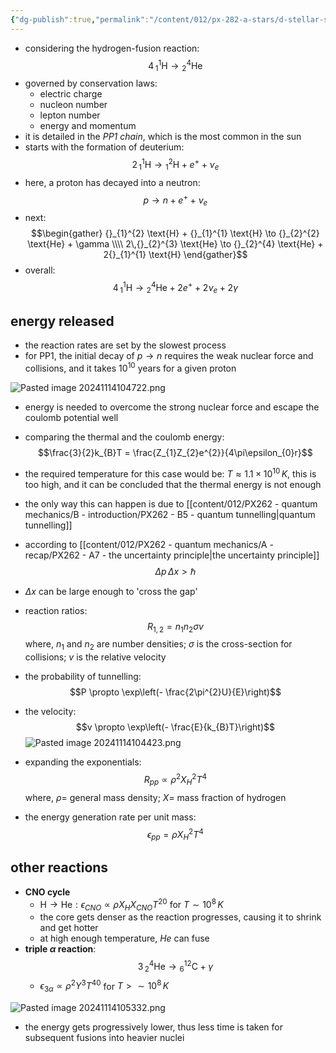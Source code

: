 ```yaml
---
{"dg-publish":true,"permalink":"/content/012/px-282-a-stars/d-stellar-structure-and-interiors/px-282-d7-pp-1-fusion-chain/","created":"2024-11-25T10:50:32.000+00:00","updated":"2024-11-26T09:39:58.381+00:00"}
---
```


- considering the hydrogen-fusion reaction: 
$$4\,{}_{1}^{1}\text{H} \to {}_{2}^{4}\text{He}$$
- governed by conservation laws:
	- electric charge
	- nucleon number
	- lepton number
	- energy and momentum
- it is detailed in the *PP1 chain*, which is the most common in the sun
- starts with the formation of deuterium: 
$$2\,{}_{1}^{1} \text{H} \to {}_{1}^{2} \text{H} + e^{+} + \nu_{e}$$
- here, a proton has decayed into a neutron: 
$$p \to n + e^{+} + \nu_{e}$$
- next: 
$$\begin{gather}
	{}_{1}^{2} \text{H} + {}_{1}^{1} \text{H} \to {}_{2}^{2} \text{He} + \gamma \\\\
	 2\,{}_{2}^{3} \text{He} \to {}_{2}^{4} \text{He} + 2{}_{1}^{1} \text{H} 
\end{gather}$$
- overall: 
 $$4\,{}_{1}^{1} \text{H} \to {}_{2}^{4} \text{He} + 2e^{+} + 2\nu_{e} + 2\gamma$$
## energy released
- the reaction rates are set by the slowest process
- for PP1, the initial decay of $p\to n$ requires the weak nuclear force and collisions, and it takes $10^{10}$ years for a given proton

![Pasted image 20241114104722.png](/img/user/pics/Pasted%20image%2020241114104722.png)

- energy is needed to overcome the strong nuclear force and escape the coulomb potential well
- comparing the thermal and the coulomb energy: 
$$\frac{3}{2}k_{B}T = \frac{Z_{1}Z_{2}e^{2}}{4\pi\epsilon_{0}r}$$
- the required temperature for this case would be: $T\approx 1.1\times10^{10}\,K$, this is too high, and it can be concluded that the thermal energy is not enough

- the only way this can happen is due to [[content/012/PX262 - quantum mechanics/B - introduction/PX262 - B5 - quantum tunnelling\|quantum tunnelling]] 
- according to [[content/012/PX262 - quantum mechanics/A - recap/PX262 - A7 - the uncertainty principle\|the uncertainty principle]] 
$$\Delta p \, \Delta x > \hbar$$
- $\Delta x$ can be large enough to 'cross the gap'
- reaction ratios: 
$$R_{1,2} = n_{1}n_{2}\sigma v$$
	where, $n_{1}$ and $n_{2}$ are number densities; $\sigma$ is the cross-section for collisions; $v$ is the relative velocity
- the probability of tunnelling: 
$$P \propto \exp\left(- \frac{2\pi^{2}U}{E}\right)$$
- the velocity: 
$$v \propto \exp\left(- \frac{E}{k_{B}T}\right)$$
![Pasted image 20241114104423.png](/img/user/pics/Pasted%20image%2020241114104423.png)

- expanding the exponentials: 
$$R_{pp}\propto \rho^{2}X_{H}^{2}T^{4}$$
	where, $\rho=$ general mass density; $X=$ mass fraction of hydrogen
- the energy generation rate per unit mass: 
$$\epsilon_{pp}= \rho X_H ^{2} T^4$$
## other reactions
- **CNO cycle** 
	- ${} \text{H}\to \text{He} : \epsilon_{CNO} \propto \rho X_{H} X_{CNO} T^{20} {}$ for $T\sim 10^{8}\,K$
	- the core gets denser as the reaction progresses, causing it to shrink and get hotter
	- at high enough temperature, $He$ can fuse
- **triple $\alpha$ reaction**: 
$$3 \, {}_{2}^{4} \text{He} \to {}_{6}^{12} \text{C} + \gamma$$
	- $\epsilon_{3\alpha} \propto \rho^{2} Y^{3} T^{40}$ for $T>\sim10^8\,K$

![Pasted image 20241114105332.png](/img/user/pics/Pasted%20image%2020241114105332.png)
- the energy gets progressively lower, thus less time is taken for subsequent fusions into heavier nuclei